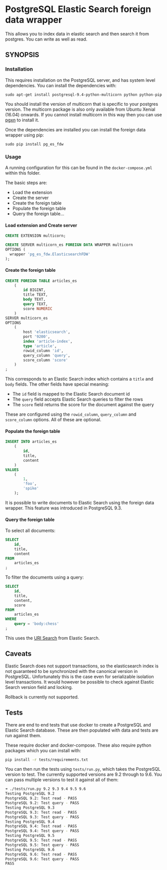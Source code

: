 PostgreSQL Elastic Search foreign data wrapper
==============================================

This allows you to index data in elastic search and then search it from
postgres. You can write as well as read.

SYNOPSIS
--------

### Installation

This requires installation on the PostgreSQL server, and has system level dependencies.
You can install the dependencies with:

```
sudo apt-get install postgresql-9.4-python-multicorn python python-pip
```

You should install the version of multicorn that is specific to your postgres
version. The multicorn package is also only available from Ubuntu Xenial
(16.04) onwards. If you cannot install multicorn in this way then you can use
[pgxn](http://pgxnclient.projects.pgfoundry.org/) to install it.

Once the dependencies are installed you can install the foreign data wrapper
using pip:

```
sudo pip install pg_es_fdw
```

### Usage

A running configuration for this can be found in the `docker-compose.yml`
within this folder.

The basic steps are:

 * Load the extension
 * Create the server
 * Create the foreign table
 * Populate the foreign table
 * Query the foreign table...

#### Load extension and Create server

```sql
CREATE EXTENSION multicorn;

CREATE SERVER multicorn_es FOREIGN DATA WRAPPER multicorn
OPTIONS (
  wrapper 'pg_es_fdw.ElasticsearchFDW'
);
```

#### Create the foreign table

```sql
CREATE FOREIGN TABLE articles_es
    (
        id BIGINT,
        title TEXT,
        body TEXT,
        query TEXT,
        score NUMERIC
    )
SERVER multicorn_es
OPTIONS
    (
        host 'elasticsearch',
        port '9200',
        index 'article-index',
        type 'article',
        rowid_column 'id',
        query_column 'query',
        score_column 'score'
    )
;
```

This corresponds to an Elastic Search index which contains a `title` and `body`
fields. The other fields have special meaning:

 * The `id` field is mapped to the Elastic Search document id
 * The `query` field accepts Elastic Search queries to filter the rows
 * The `score` field returns the score for the document against the query

These are configured using the `rowid_column`, `query_column` and
`score_column` options. All of these are optional.

#### Populate the foreign table

```sql
INSERT INTO articles_es
    (
        id,
        title,
        content
    )
VALUES
    (
        1,
        'foo',
        'spike'
    );
```

It is possible to write documents to Elastic Search using the foreign data
wrapper. This feature was introduced in PostgreSQL 9.3.

#### Query the foreign table

To select all documents:

```sql
SELECT
    id,
    title,
    content
FROM
    articles_es
;
```

To filter the documents using a query:

```sql
SELECT
    id,
    title,
    content,
    score
FROM
    articles_es
WHERE
    query = 'body:chess'
;
```

This uses the [URI Search](https://www.elastic.co/guide/en/elasticsearch/reference/current/search-uri-request.html) from Elastic Search.

Caveats
-------

Elastic Search does not support transactions, so the elasticsearch index
is not guaranteed to be synchronized with the canonical version in PostgreSQL.
Unfortunately this is the case even for serializable isolation level transactions.
It would however be possible to check against Elastic Search version field and locking.

Rollback is currently not supported.

Tests
-----

There are end to end tests that use docker to create a PostgreSQL and Elastic
Search database. These are then populated with data and tests are run against
them.

These require docker and docker-compose. These also require python packages
which you can install with:

```bash
pip install -r tests/requirements.txt
```

You can then run the tests using `tests/run.py`, which takes the PostgreSQL
version to test. The currently supported versions are 9.2 through to 9.6. You
can pass multiple versions to test it against all of them:

```bash
➜ ./tests/run.py 9.2 9.3 9.4 9.5 9.6
Testing PostgreSQL 9.2
PostgreSQL 9.2: Test read - PASS
PostgreSQL 9.2: Test query - PASS
Testing PostgreSQL 9.3
PostgreSQL 9.3: Test read - PASS
PostgreSQL 9.3: Test query - PASS
Testing PostgreSQL 9.4
PostgreSQL 9.4: Test read - PASS
PostgreSQL 9.4: Test query - PASS
Testing PostgreSQL 9.5
PostgreSQL 9.5: Test read - PASS
PostgreSQL 9.5: Test query - PASS
Testing PostgreSQL 9.6
PostgreSQL 9.6: Test read - PASS
PostgreSQL 9.6: Test query - PASS
PASS
```
